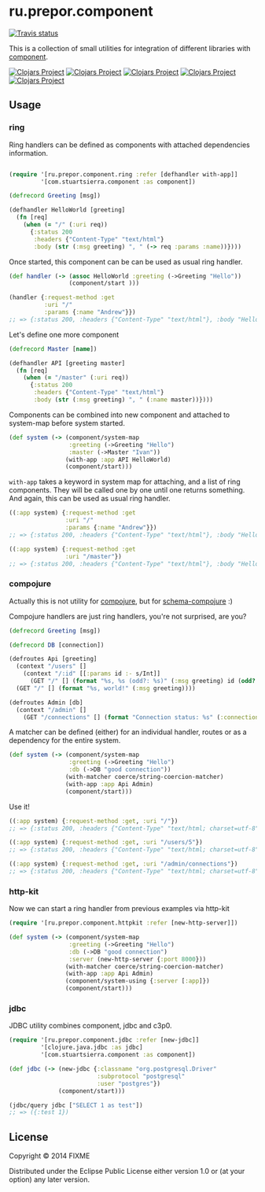 # ru.prepor.component

[![Travis status](https://secure.travis-ci.org/prepor/component.png)](http://travis-ci.org/prepor/component)

This is a collection of small utilities for integration of different libraries with [component](https://github.com/stuartsierra/component).

[![Clojars Project](http://clojars.org/ru.prepor.component/latest-version.svg)](http://clojars.org/ru.prepor.component)
[![Clojars Project](http://clojars.org/ru.prepor.component/ring/latest-version.svg)](http://clojars.org/ru.prepor.component/ring)
[![Clojars Project](http://clojars.org/ru.prepor.component/jdbc/latest-version.svg)](http://clojars.org/ru.prepor.component/jdbc)
[![Clojars Project](http://clojars.org/ru.prepor.component/compojure/latest-version.svg)](http://clojars.org/ru.prepor.component/compojure)
[![Clojars Project](http://clojars.org/ru.prepor.component/httpkit/latest-version.svg)](http://clojars.org/ru.prepor.component/httpkit)


## Usage

### ring

Ring handlers can be defined as components with attached dependencies information.

```clojure

(require '[ru.prepor.component.ring :refer [defhandler with-app]]
         '[com.stuartsierra.component :as component])

(defrecord Greeting [msg])

(defhandler HelloWorld [greeting]
  (fn [req]
    (when (= "/" (:uri req))
      {:status 200
       :headers {"Content-Type" "text/html"}
       :body (str (:msg greeting) ", " (-> req :params :name))})))
```

Once started, this component can be can be used as usual ring handler.

```clojure
(def handler (-> (assoc HelloWorld :greeting (->Greeting "Hello"))
                 (component/start )))

(handler {:request-method :get
          :uri "/"
          :params {:name "Andrew"}})
;; => {:status 200, :headers {"Content-Type" "text/html"}, :body "Hello, Andrew"}
```

Let's define one more component

```clojure
(defrecord Master [name])

(defhandler API [greeting master]
  (fn [req]
    (when (= "/master" (:uri req))
      {:status 200
       :headers {"Content-Type" "text/html"}
       :body (str (:msg greeting) ", " (:name master))})))
```

Components can be combined into new component and attached to system-map before system started.

```clojure
(def system (-> (component/system-map
                 :greeting (->Greeting "Hello")
                 :master (->Master "Ivan"))
                (with-app :app API HelloWorld)
                (component/start)))
```

`with-app` takes a keyword in system map for attaching, and a list of ring components. They will be called one by one until one returns something. And again, this can be used as usual ring handler.

```clojure
((:app system) {:request-method :get
                :uri "/"
                :params {:name "Andrew"}})
;; => {:status 200, :headers {"Content-Type" "text/html"}, :body "Hello, Andrew"}

((:app system) {:request-method :get
                :uri "/master"})
;; => {:status 200, :headers {"Content-Type" "text/html"}, :body "Hello, Ivan"}
```

### compojure

Actually this is not utility for [compojure](https://github.com/weavejester/compojure), but for [schema-compojure](https://github.com/prepor/schema-compojure) :)

Compojure handlers are just ring handlers, you're not surprised, are you?

```clojure
(defrecord Greeting [msg])

(defrecord DB [connection])

(defroutes Api [greeting]
  (context "/users" []
    (context "/:id" [[:params id :- s/Int]]
      (GET "/" [] (format "%s, %s (odd?: %s)" (:msg greeting) id (odd? id)))))
  (GET "/" [] (format "%s, world!" (:msg greeting))))

(defroutes Admin [db]
  (context "/admin" []
    (GET "/connections" [] (format "Connection status: %s" (:connection db)))))
```

A matcher can be defined (either) for an individual handler, routes or as a dependency for the entire system.

```clojure
(def system (-> (component/system-map
                 :greeting (->Greeting "Hello")
                 :db (->DB "good connection"))
                (with-matcher coerce/string-coercion-matcher)
                (with-app :app Api Admin)
                (component/start)))
```

Use it!

```clojure
((:app system) {:request-method :get, :uri "/"})
;; => {:status 200, :headers {"Content-Type" "text/html; charset=utf-8"}, :body "Hello, world!"}

((:app system) {:request-method :get, :uri "/users/5"})
;; => {:status 200, :headers {"Content-Type" "text/html; charset=utf-8"}, :body "Hello, 5 (odd?: true)"}

((:app system) {:request-method :get, :uri "/admin/connections"})
;; => {:status 200, :headers {"Content-Type" "text/html; charset=utf-8"}, :body "Connection status: good connection"}
```

### http-kit

Now we can start a ring handler from previous examples via http-kit

```clojure
(require '[ru.prepor.component.httpkit :refer [new-http-server]])

(def system (-> (component/system-map
                 :greeting (->Greeting "Hello")
                 :db (->DB "good connection")
                 :server (new-http-server {:port 8000}))
                (with-matcher coerce/string-coercion-matcher)
                (with-app :app Api Admin)
                (component/system-using {:server [:app]})
                (component/start)))
```

### jdbc

JDBC utility combines component, jdbc and c3p0.

```clojure
(require '[ru.prepor.component.jdbc :refer [new-jdbc]]
         '[clojure.java.jdbc :as jdbc]
         '[com.stuartsierra.component :as component])

(def jdbc (-> (new-jdbc {:classname "org.postgresql.Driver"
                         :subprotocol "postgresql"
                         :user "postgres"})
              (component/start)))

(jdbc/query jdbc ["SELECT 1 as test"])
;; => ({:test 1})
```

## License

Copyright © 2014 FIXME

Distributed under the Eclipse Public License either version 1.0 or (at
your option) any later version.
